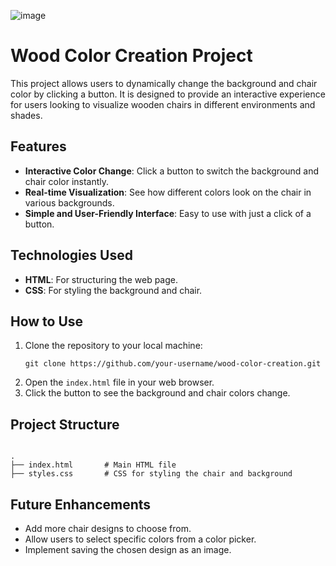 ![image](https://github.com/user-attachments/assets/77b9b560-883b-4dec-b84f-f2bc654d440e)

<h1>Wood Color Creation Project</h1>

<p>This project allows users to dynamically change the background and chair color by clicking a button. It is designed to provide an interactive experience for users looking to visualize wooden chairs in different environments and shades.</p>

<h2>Features</h2>
<ul>
  <li><strong>Interactive Color Change</strong>: Click a button to switch the background and chair color instantly.</li>
  <li><strong>Real-time Visualization</strong>: See how different colors look on the chair in various backgrounds.</li>
  <li><strong>Simple and User-Friendly Interface</strong>: Easy to use with just a click of a button.</li>
</ul>

<h2>Technologies Used</h2>
<ul>
  <li><strong>HTML</strong>: For structuring the web page.</li>
  <li><strong>CSS</strong>: For styling the background and chair.</li>
</ul>

<h2>How to Use</h2>
<ol>
  <li>Clone the repository to your local machine:</li>
  <pre><code>git clone https://github.com/your-username/wood-color-creation.git</code></pre>
  <li>Open the <code>index.html</code> file in your web browser.</li>
  <li>Click the button to see the background and chair colors change.</li>
</ol>

<h2>Project Structure</h2>
<pre><code>
.
├── index.html       # Main HTML file
├── styles.css       # CSS for styling the chair and background
</code></pre>

<h2>Future Enhancements</h2>
<ul>
  <li>Add more chair designs to choose from.</li>
  <li>Allow users to select specific colors from a color picker.</li>
  <li>Implement saving the chosen design as an image.</li>
</ul>
